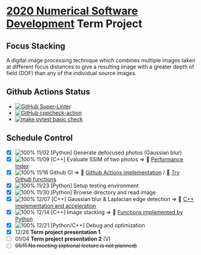 # [2020 Numerical Software Development](https://github.com/yungyuc/nsd) Term Project


## Focus Stacking

A digital image processing technique which combines multiple images taken at different focus distances to give a resulting image with a greater depth of field (DOF) than any of the individual source images.


## Github Actions Status
* [![GitHub Super-Linter](https://github.com/TommyLin/focus-stacking/workflows/Super-Linter/badge.svg)](https://github.com/marketplace/actions/super-linter)
* [![GitHub cppcheck-action](https://github.com/TommyLin/focus-stacking/workflows/cppcheck-action/badge.svg)](https://github.com/deep5050/cppcheck-action)
* [![make pytest basic check](https://github.com/TommyLin/focus-stacking/workflows/make_pytest_check/badge.svg)](https://github.com/TommyLin/focus-stacking/actions?query=workflow%3Amake_pytest_check)


## Schedule Control


- [X] ![100%](https://progress-bar.dev/100) 11/02 [Python] Generate defocused photos (Gaussian blur)
- [X] ![100%](https://progress-bar.dev/100) 11/09 [C++] Evaluate SSIM of two photos  => :dart: [Performance Index](https://github.com/TommyLin/focus-stacking/milestone/5)
- [X] ![100%](https://progress-bar.dev/100) 11/16 Github CI => :dart: [Github Actions implementation](https://github.com/TommyLin/focus-stacking/milestone/2) / :dart: [Try Github functions](https://github.com/TommyLin/focus-stacking/milestone/3)
- [X] ![100%](https://progress-bar.dev/100) 11/23 [Python] Setup testing environment
- [X] ![100%](https://progress-bar.dev/100) 11/30 [Python] Browse directory and read image
- [X] ![100%](https://progress-bar.dev/100) 12/07 [C++] Gaussian blur & Laplacian edge detection => :dart: [C++ implementation and acceleration](https://github.com/TommyLin/focus-stacking/milestone/4)
- [X] ![100%](https://progress-bar.dev/100) 12/14 [C++] Image stacking => :dart: [Functions implemented by Python](https://github.com/TommyLin/focus-stacking/milestone/1)
- [X] ![100%](https://progress-bar.dev/100) 12/21 [Python/C++] Debug and optimization
- [X] 12/28 **Term project presentation 1**
- [ ] 01/04 **Term project presentation 2** (V)
- [ ] ~~01/11 No meeting (optional lecture is not planned)~~
